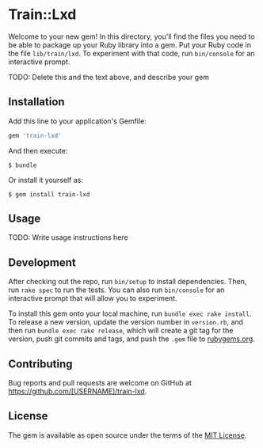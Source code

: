 # Train::Lxd

Welcome to your new gem! In this directory, you'll find the files you need to be able to package up your Ruby library into a gem. Put your Ruby code in the file `lib/train/lxd`. To experiment with that code, run `bin/console` for an interactive prompt.

TODO: Delete this and the text above, and describe your gem

## Installation

Add this line to your application's Gemfile:

```ruby
gem 'train-lxd'
```

And then execute:

    $ bundle

Or install it yourself as:

    $ gem install train-lxd

## Usage

TODO: Write usage instructions here

## Development

After checking out the repo, run `bin/setup` to install dependencies. Then, run `rake spec` to run the tests. You can also run `bin/console` for an interactive prompt that will allow you to experiment.

To install this gem onto your local machine, run `bundle exec rake install`. To release a new version, update the version number in `version.rb`, and then run `bundle exec rake release`, which will create a git tag for the version, push git commits and tags, and push the `.gem` file to [rubygems.org](https://rubygems.org).

## Contributing

Bug reports and pull requests are welcome on GitHub at https://github.com/[USERNAME]/train-lxd.

## License

The gem is available as open source under the terms of the [MIT License](http://opensource.org/licenses/MIT).
